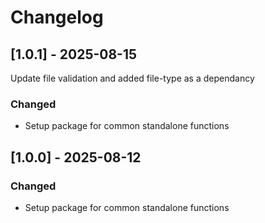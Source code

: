 # Changelog

## [1.0.1] - 2025-08-15

Update file validation and added file-type as a dependancy

### Changed

- Setup package for common standalone functions

## [1.0.0] - 2025-08-12

### Changed

- Setup package for common standalone functions
